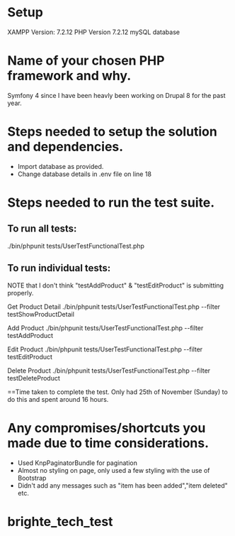 Setup
====================
XAMPP Version: 7.2.12
PHP Version 7.2.12
mySQL database


Name of your chosen PHP framework and why.
====================
Symfony 4 since I have been heavly been working on Drupal 8 for the past year.

Steps needed to setup the solution and dependencies.
====================
- Import database as provided.
- Change database details in .env file on line 18



Steps needed to run the test suite.
====================

To run all tests:
----------------
./bin/phpunit tests/UserTestFunctionalTest.php

To run individual tests:
---------------------------
NOTE that I don't think "testAddProduct" & "testEditProduct" is submitting properly.

Get Product Detail
./bin/phpunit tests/UserTestFunctionalTest.php --filter testShowProductDetail

Add Product
./bin/phpunit tests/UserTestFunctionalTest.php --filter testAddProduct

Edit Product
./bin/phpunit tests/UserTestFunctionalTest.php --filter testEditProduct

Delete Product
./bin/phpunit tests/UserTestFunctionalTest.php --filter testDeleteProduct


==Time taken to complete the test.
Only had 25th of November (Sunday) to do this and spent around 16 hours.


Any compromises/shortcuts you made due to time considerations.
===============================================================

- Used KnpPaginatorBundle for pagination
- Almost no styling on page, only used a few styling with the use of Bootstrap
- Didn't add any messages such as "item has been added","item deleted" etc.


# brighte_tech_test
